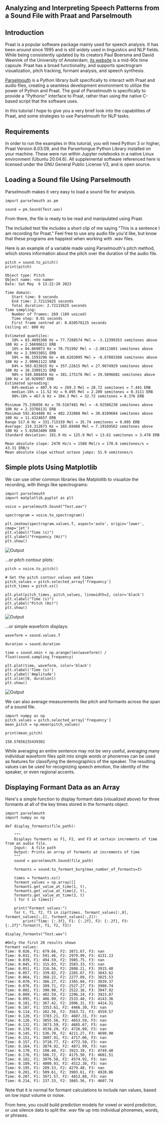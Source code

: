 ## Analyzing and Interpreting Speech Patterns from a Sound File with Praat and Parselmouth

## Introduction
Praat is a popular software package mainly used for speech analysis. It has been around since 1995 and is still widely used in linguistics and NLP fields. While being consistently updated by its creators Paul Boersma and David Weenink of the University of Amsterdam, [its website](https://www.fon.hum.uva.nl/praat/) is a mid-90s time capsule. Praat has a broad functionality, and supports spectrogram visualization, pitch tracking, formant analysis, and speech synthesis.

[Parselmouth](https://parselmouth.readthedocs.io/en/stable/) is a Python library built specifically to interact with Praat and audio files, creating a seamless development environment to utilize the power of Python and Praat. The goal of Parselmouth is specifically to provide a "Pythonic" interface to Praat, rather than using the native C-based script that the software uses. 

In this tutorial I hope to give you a very brief look into the capabilities of Praat, and some strategies to use Parselmouth for NLP tasks.

## Requirements
In order to run the examples in this tutorial, you will need Python 3 or higher, Praat Version 6.03.09, and the Parsertongue Python Library installed on your machine. These were run within Jupyter notebooks in a native Linux environment (Ubuntu 20.04.6). All supplemental software referenced here is licensed under the GNU General Public License V3, and is open source. 

## Loading a Sound file Using Parselmouth
Parselmouth makes it very easy to load a sound file for analysis.

``` 
import parselmouth as pm

sound = pm.Sound(Test.wav) 
```
From there, the file is ready to be read and manipulated using Praat.

The included test file includes a short clip of me saying "This is a sentence I am recording for Praat." Feel free to use any audio file you'd like, but know that these programs are happiest when working with .wav files.

Here is an example of a variable made using Parselmouth's pitch method, which stores information about the pitch over the duration of the audio file.
```
pitch = sound.to_pitch()
print(pitch)
```
```
Object type: Pitch
Object name: <no name>
Date: Sat May  6 13:22:20 2023

Time domain:
   Start time: 0 seconds
   End time: 2.72115625 seconds
   Total duration: 2.72115625 seconds
Time sampling:
   Number of frames: 269 (189 voiced)
   Time step: 0.01 seconds
   First frame centred at: 0.020578125 seconds
Ceiling at: 600 Hz

Estimated quantiles:
   10% = 83.4895308 Hz = 77.7288574 Mel = -3.12399353 semitones above 100 Hz = 2.56696611 ERB
   16% = 84.669073 Hz = 78.751992 Mel = -2.88111601 semitones above 100 Hz = 2.59933851 ERB
   50% = 96.1593296 Hz = 88.6203095 Mel = -0.67801508 semitones above 100 Hz = 2.90961122 ERB
   84% = 503.023015 Hz = 357.22615 Mel = 27.9674929 semitones above 100 Hz = 10.3309131 ERB
   90% = 549.888459 Hz = 381.175176 Mel = 29.5096681 semitones above 100 Hz = 10.920997 ERB
Estimated spreading:
   84%-median = 407.9 Hz = 269.3 Mel = 28.72 semitones = 7.441 ERB
   median-16% = 11.52 Hz = 9.895 Mel = 2.209 semitones = 0.3111 ERB
   90%-10% = 467.6 Hz = 304.3 Mel = 32.72 semitones = 8.376 ERB

Minimum 75.236856 Hz = 70.5167481 Mel = -4.92586238 semitones above 100 Hz = 2.33766131 ERB
Maximum 592.814486 Hz = 402.232088 Mel = 30.8109684 semitones above 100 Hz = 11.4324657 ERB
Range 517.6 Hz = 331.715339 Mel = 35.74 semitones = 9.095 ERB
Average: 214.312673 Hz = 165.69488 Mel = 7.19169562 semitones above 100 Hz = 5.02663409 ERB
Standard deviation: 191.9 Hz = 125.9 Mel = 13.61 semitones = 3.478 ERB

Mean absolute slope: 2470 Hz/s = 1580 Mel/s = 170.6 semitones/s = 43.31 ERB/s
Mean absolute slope without octave jumps: 51.9 semitones/s
```
## Simple plots Using Matplotlib

We can use other common libraries like Matplotlib to visualize the recording, with things like spectrograms:
```
import parselmouth
import matplotlib.pyplot as plt

voice = parselmouth.Sound("Test.wav")

spectrogram = voice.to_spectrogram()

plt.imshow(spectrogram.values.T, aspect='auto', origin='lower', cmap='jet')
plt.xlabel("Time (s)")
plt.ylabel("Frequency (Hz)")
plt.show()
```
![Output](https://raw.githubusercontent.com/vinicelli/vinicelli.github.io/main/Spectrogram.png)

...or pitch contour plots:
```
pitch = voice.to_pitch()

# Get the pitch contour values and times
pitch_values = pitch.selected_array['frequency']
pitch_times = pitch.xs()

plt.plot(pitch_times, pitch_values, linewidth=2, color='black')
plt.xlabel("Time (s)")
plt.ylabel("Pitch (Hz)")
plt.show()
```
![Output](https://raw.githubusercontent.com/vinicelli/vinicelli.github.io/main/Pitch_Contour.png)

...or simple waveform displays:
```
waveform = sound.values.T

duration = sound.duration

time = sound.xmin + np.arange(len(waveform)) / float(sound.sampling_frequency)

plt.plot(time, waveform, color='black')
plt.xlabel('Time (s)')
plt.ylabel('Amplitude')
plt.xlim([0, duration])
plt.show()
```
![Output](https://raw.githubusercontent.com/vinicelli/vinicelli.github.io/main/Waveform.png)

We can also average measurements like pitch and formants across the span of a sound file. 
```
import numpy as np
pitch_values = pitch.selected_array['frequency']
mean_pitch = np.mean(pitch_values)

print(mean_pitch)
```
```
150.57656235439302
```
While averaging an entire sentence may not be very useful, averaging many individual waveform files split into single words or phonemes can be used as features for classifying the demographics of the speaker. The resulting values can be used for recognizing speech emotion, the identity of the speaker, or even regional accents.

## Displaying Formant Data as an Array
Here's a simple function to display formant data (visualized above) for  three formants at all of the key times stored in the formants object.
```
import parselmouth
import numpy as np

def display_formants(file_path):

    """
    Displays formants as F1, F2, and F3 at certain increments of time from an audio file.
    Input:  A file path
    Output: Prints an array of formants at increments of time
    """
    sound = parselmouth.Sound(file_path)

    formants = sound.to_formant_burg(max_number_of_formants=3)

    times = formants.xs()
    formant_values = np.array([[
    formants.get_value_at_time(1, t), 
    formants.get_value_at_time(2, t), 
    formants.get_value_at_time(3, t) 
    ] for t in times])

    print("Formant values:")
    for t, f1, f2, f3 in zip(times, formant_values[:,0], formant_values[:,1], formant_values[:,2]):
        print("Time: {:.3f}, F1: {:.2f}, F2: {:.2f}, F3: {:.2f}".format(t, f1, f2, f3))

display_formants("Test.wav")
```
```
#Only the first 20 results shown
Formant values:
Time: 0.026, F1: 679.66, F2: 3871.67, F3: nan
Time: 0.032, F1: 591.46, F2: 2979.99, F3: 4231.13
Time: 0.039, F1: 494.59, F2: 3985.75, F3: nan
Time: 0.045, F1: 315.03, F2: 3583.33, F3: nan
Time: 0.051, F1: 316.56, F2: 2808.21, F3: 3915.48
Time: 0.057, F1: 339.82, F2: 2265.67, F3: 3843.62
Time: 0.064, F1: 368.22, F2: 2277.89, F3: 3825.53
Time: 0.070, F1: 386.27, F2: 2365.04, F3: 3839.37
Time: 0.076, F1: 389.71, F2: 2527.27, F3: 3900.74
Time: 0.082, F1: 390.98, F2: 2522.16, F3: 3947.92
Time: 0.089, F1: 402.59, F2: 2296.24, F3: 3923.87
Time: 0.095, F1: 406.99, F2: 2533.48, F3: 4143.36
Time: 0.101, F1: 367.42, F2: 2896.31, F3: 4414.31
Time: 0.107, F1: 3353.61, F2: 4466.30, F3: nan
Time: 0.114, F1: 102.56, F2: 3563.72, F3: 4559.57
Time: 0.120, F1: 3783.21, F2: 4607.31, F3: nan
Time: 0.126, F1: 3855.56, F2: 4653.59, F3: nan
Time: 0.132, F1: 3873.59, F2: 4685.67, F3: nan
Time: 0.139, F1: 4538.29, F2: 4726.09, F3: nan
Time: 0.145, F1: 536.70, F2: 4211.27, F3: 4690.90
Time: 0.151, F1: 3807.91, F2: 4717.06, F3: nan
Time: 0.157, F1: 3710.77, F2: 4772.50, F3: nan
Time: 0.164, F1: 3874.92, F2: 4871.99, F3: nan
Time: 0.170, F1: 198.48, F2: 3923.39, F3: 4749.48
Time: 0.176, F1: 586.72, F2: 4175.50, F3: 4601.51
Time: 0.182, F1: 3976.58, F2: 4574.92, F3: nan
Time: 0.189, F1: 4000.93, F2: 4512.30, F3: nan
Time: 0.195, F1: 289.53, F2: 4279.48, F3: nan
Time: 0.201, F1: 509.61, F2: 3903.61, F3: 4920.06
Time: 0.207, F1: 3971.57, F2: 4813.88, F3: nan
Time: 0.214, F1: 237.33, F2: 3865.56, F3: 4607.74
```

Note that it is normal for formant calculations to include nan values, based on low input volume or noise.

From here, you could build prediction models for vowel or word prediction, or use silence data to split the .wav file up into individual phonemes, words, or phrases. 

 


